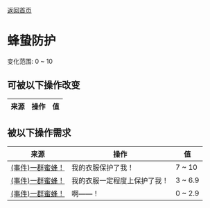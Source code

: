 [返回首页](index.md)  
# 蜂蛰防护  
变化范围: 0 ~ 10  
## 可被以下操作改变  
来源  |  操作  |  值  
----  |  ----  |  ----  
## 被以下操作需求  
来源  |  操作  |  值  
----  |  ----  |  ----  
[(事件)一群蜜蜂！](Event_BeesSwarming.md)  |  我的衣服保护了我！  |  7 ~ 10  
[(事件)一群蜜蜂！](Event_BeesSwarming.md)  |  我的衣服一定程度上保护了我！  |  3 ~ 6.9  
[(事件)一群蜜蜂！](Event_BeesSwarming.md)  |  啊——！  |  0 ~ 2.9  
